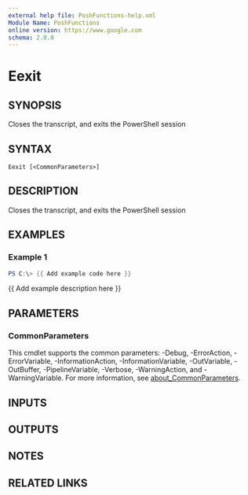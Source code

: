 ```yaml
---
external help file: PoshFunctions-help.xml
Module Name: PoshFunctions
online version: https://www.google.com
schema: 2.0.0
---
```


# Eexit

## SYNOPSIS
Closes the transcript, and exits the PowerShell session

## SYNTAX

```
Eexit [<CommonParameters>]
```

## DESCRIPTION
Closes the transcript, and exits the PowerShell session

## EXAMPLES

### Example 1
```powershell
PS C:\> {{ Add example code here }}
```

{{ Add example description here }}

## PARAMETERS

### CommonParameters
This cmdlet supports the common parameters: -Debug, -ErrorAction, -ErrorVariable, -InformationAction, -InformationVariable, -OutVariable, -OutBuffer, -PipelineVariable, -Verbose, -WarningAction, and -WarningVariable. For more information, see [about_CommonParameters](http://go.microsoft.com/fwlink/?LinkID=113216).

## INPUTS

## OUTPUTS

## NOTES

## RELATED LINKS
